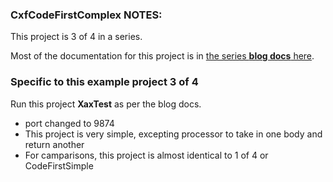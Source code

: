 ### CxfCodeFirstComplex NOTES:

This project is 3 of 4 in a series.

Most of the documentation for this project is in [the series **blog docs** here](https://betterologist.net/2016/06/camel-cxf-x__project-supplement/).

### Specific to this example project 3 of 4

Run this project **XaxTest** as per the blog docs.

 * port changed to 9874
 * This project is very simple, excepting processor to take in one body and return another
 * For camparisons, this project is almost identical to 1 of 4 or CodeFirstSimple